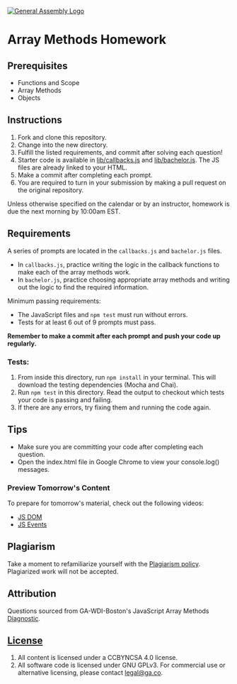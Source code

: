 [![General Assembly Logo](https://camo.githubusercontent.com/1a91b05b8f4d44b5bbfb83abac2b0996d8e26c92/687474703a2f2f692e696d6775722e636f6d2f6b6538555354712e706e67)](https://generalassemb.ly)

# Array Methods Homework

## Prerequisites

- Functions and Scope
- Array Methods
- Objects

## Instructions

1. Fork and clone this repository.
2. Change into the new directory.
3. Fulfill the listed requirements, and commit after solving each question!
4. Starter code is available in [lib/callbacks.js](lib/callbacks.js) and [lib/bachelor.js](lib/bachelor.js). The JS files are already linked to your HTML.
5. Make a commit after completing each prompt.
6. You are required to turn in your submission by making a pull request on the original repository.

Unless otherwise specified on the calendar or by an instructor, homework is due the next morning by 10:00am EST.

## Requirements

A series of prompts are located in the `callbacks.js` and `bachelor.js` files.

- In `callbacks.js`, practice writing the logic in the callback functions to make each of the array methods work. 
- In `bachelor.js`, practice choosing appropriate array methods and writing out the logic to find the required information. 

Minimum passing requirements:

- The JavaScript files and `npm test` must run without errors.
- Tests for at least 6 out of 9 prompts must pass.

**Remember to make a commit after each prompt and push your code up regularly.**

### Tests:

1. From inside this directory, run `npm install` in your terminal. This will download the testing dependencies (Mocha and Chai).
1. Run `npm test` in this directory. Read the output to checkout which tests your code is passing and failing.
1. If there are any errors, try fixing them and running the code again.

## Tips

- Make sure you are committing your code after completing each question.
- Open the index.html file in Google Chrome to view your console.log() messages.

### Preview Tomorrow's Content

To prepare for tomorrow's material, check out the following videos:

- [JS DOM](https://www.youtube.com/watch?v=FIORjGvT0kk)
- [JS Events](https://www.youtube.com/watch?v=EaRrmOtPYTM)

## Plagiarism

Take a moment to refamiliarize yourself with the [Plagiarism policy](https://git.generalassemb.ly/seir-826/course-intro#plagiarism). Plagiarized work will not be accepted.

## Attribution

Questions sourced from GA-WDI-Boston's JavaScript Array Methods [Diagnostic](https://git.generalassemb.ly/ga-wdi-boston/js-array-iteration-methods-diagnostic).

## [License](LICENSE)

1.  All content is licensed under a CC­BY­NC­SA 4.0 license.
1.  All software code is licensed under GNU GPLv3. For commercial use or alternative licensing, please contact legal@ga.co.
